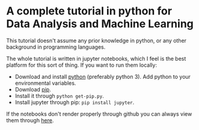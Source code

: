 # A complete tutorial in python for Data Analysis and Machine Learning

This tutorial doesn't assume any prior knowledge in python, or any other background in programming languages. 

The whole tutorial is written in jupyter notebooks, which I feel is the best platform for this sort of thing. If you want to run them locally:

- Download and install [python](https://www.python.org/downloads/) (preferably python 3). Add python to your environmental variables.
- Download [pip](https://bootstrap.pypa.io/get-pip.py).
- Install it through `python get-pip.py`.
- Install jupyter through pip: `pip install jupyter`.

If the notebooks don't render properly through github you can always view them through [here](http://nbviewer.jupyter.org/github/thanostagaris/python_ml_tutorial/tree/master/).
